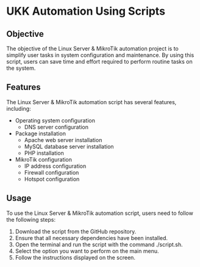 # UKK Automation Using Scripts

## Objective
The objective of the Linux Server & MikroTik automation project is to simplify user tasks in system configuration and maintenance. By using this script, users can save time and effort required to perform routine tasks on the system.

## Features
The Linux Server & MikroTik automation script has several features, including:
* Operating system configuration
  * DNS server configuration
* Package installation
  * Apache web server installation
  * MySQL database server installation
  * PHP installation
* MikroTik configuration
  * IP address configuration
  * Firewall configuration
  * Hotspot configuration

## Usage
To use the Linux Server & MikroTik automation script, users need to follow the following steps:
1. Download the script from the GitHub repository.
2. Ensure that all necessary dependencies have been installed.
3. Open the terminal and run the script with the command ./script.sh.
4. Select the option you want to perform on the main menu.
5. Follow the instructions displayed on the screen.
